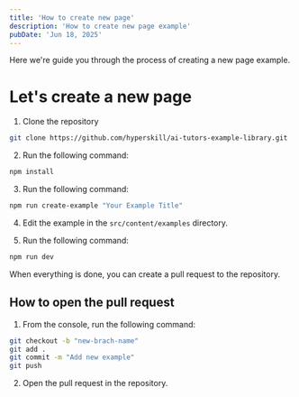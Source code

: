 ```yaml
---
title: 'How to create new page'
description: 'How to create new page example'
pubDate: 'Jun 18, 2025'
---
```


Here we're guide you through the process of creating a new page example.

# Let's create a new page

1. Clone the repository

```bash
git clone https://github.com/hyperskill/ai-tutors-example-library.git
```

2. Run the following command:

```bash
npm install
```

3. Run the following command:

```bash
npm run create-example "Your Example Title"
```

4. Edit the example in the `src/content/examples` directory.

5. Run the following command:

```bash
npm run dev
```

When everything is done, you can create a pull request to the repository.

## How to open the pull request

1. From the console, run the following command:

```bash
git checkout -b "new-brach-name"
git add .
git commit -m "Add new example"
git push
```

2. Open the pull request in the repository.
